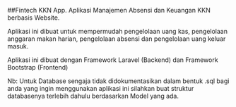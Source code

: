 ##Fintech KKN App. Aplikasi Manajemen Absensi dan Keuangan KKN berbasis Website.

Aplikasi ini dibuat untuk mempermudah pengelolaan uang kas, pengelolaan anggaran makan harian, pengelolaan absensi dan pengelolaan uang keluar masuk.

Aplikasi ini dibuat dengan Framework Laravel (Backend) dan Framework Bootstrap (Frontend)

Nb: Untuk Database sengaja tidak didokumentasikan dalam bentuk .sql bagi anda yang ingin menggunakan aplikasi ini silahkan buat struktur databasenya terlebih dahulu berdasarkan Model yang ada.
